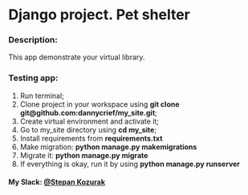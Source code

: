 <h1>Django project. Pet shelter</h1>
<h3>Description:</h3>
<p>This app demonstrate your virtual library. </p>
<h3>Testing app:</h3>
<ol>
<li>Run terminal;</li>
<li>Clone project in your workspace using <b>git clone git@github.com:dannycrief/my_site.git</b>;</li>
<li>Create virtual environment and activate it;</li>
<li>Go to my_site directory using <b>cd my_site</b>;</li>
<li>Install requirements from <b>requirements.txt</b></li>
<li>Make migration: <b>python manage.py makemigrations</b></li>
<li>Migrate it: <b>python manage.py migrate</b></li>
<li>If everything is okay, run it by using <b>python manage.py runserver</b></li>
</ol>

<h4>My Slack: <u>@Stepan Kozurak</u></h4>